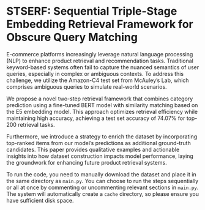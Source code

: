# STSERF: Sequential Triple-Stage Embedding Retrieval Framework for Obscure Query Matching

E-commerce platforms increasingly leverage natural language processing (NLP) to enhance product retrieval and recommendation tasks. Traditional keyword-based systems often fail to capture the nuanced semantics of user queries, especially in complex or ambiguous contexts. To address this challenge, we utilize the Amazon-C4 test set from McAuley’s Lab, which comprises ambiguous queries to simulate real-world scenarios.

We propose a novel two-step retrieval framework that combines category prediction using a fine-tuned BERT model with similarity matching based on the E5 embedding model. This approach optimizes retrieval efficiency while maintaining high accuracy, achieving a test set accuracy of 74.07% for top-200 retrieval tasks.

Furthermore, we introduce a strategy to enrich the dataset by incorporating top-ranked items from our model’s predictions as additional ground-truth candidates. This paper provides qualitative examples and actionable insights into how dataset construction impacts model performance, laying the groundwork for enhancing future product retrieval systems.

To run the code, you need to manually download the dataset and place it in the same directory as `main.py`. You can choose to run the steps sequentially or all at once by commenting or uncommenting relevant sections in `main.py`. The system will automatically create a `cache` directory, so please ensure you have sufficient disk space.
